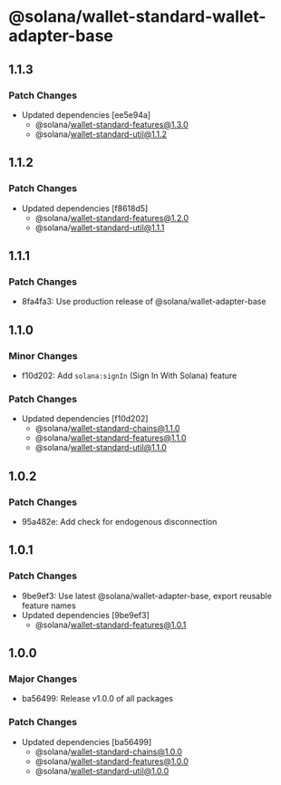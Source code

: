 # @solana/wallet-standard-wallet-adapter-base

## 1.1.3

### Patch Changes

-   Updated dependencies [ee5e94a]
    -   @solana/wallet-standard-features@1.3.0
    -   @solana/wallet-standard-util@1.1.2

## 1.1.2

### Patch Changes

-   Updated dependencies [f8618d5]
    -   @solana/wallet-standard-features@1.2.0
    -   @solana/wallet-standard-util@1.1.1

## 1.1.1

### Patch Changes

-   8fa4fa3: Use production release of @solana/wallet-adapter-base

## 1.1.0

### Minor Changes

-   f10d202: Add `solana:signIn` (Sign In With Solana) feature

### Patch Changes

-   Updated dependencies [f10d202]
    -   @solana/wallet-standard-chains@1.1.0
    -   @solana/wallet-standard-features@1.1.0
    -   @solana/wallet-standard-util@1.1.0

## 1.0.2

### Patch Changes

-   95a482e: Add check for endogenous disconnection

## 1.0.1

### Patch Changes

-   9be9ef3: Use latest @solana/wallet-adapter-base, export reusable feature names
-   Updated dependencies [9be9ef3]
    -   @solana/wallet-standard-features@1.0.1

## 1.0.0

### Major Changes

-   ba56499: Release v1.0.0 of all packages

### Patch Changes

-   Updated dependencies [ba56499]
    -   @solana/wallet-standard-chains@1.0.0
    -   @solana/wallet-standard-features@1.0.0
    -   @solana/wallet-standard-util@1.0.0
